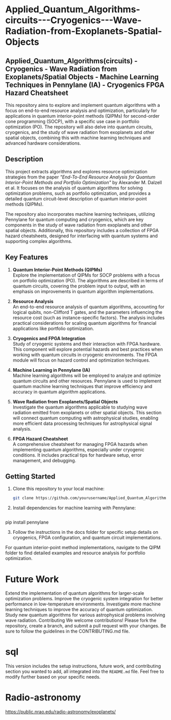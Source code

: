 # **Applied_Quantum_Algorithms-circuits---Cryogenics---Wave-Radiation-from-Exoplanets-Spatial-Objects**

## **Applied_Quantum_Algorithms(circuits) - Cryogenics - Wave Radiation from Exoplanets/Spatial Objects - Machine Learning Techniques in Pennylane (IA) - Cryogenics FPGA Hazard Cheatsheet**

This repository aims to explore and implement quantum algorithms with a focus on end-to-end resource analysis and optimization, particularly for applications in quantum interior-point methods (QIPMs) for second-order cone programming (SOCP), with a specific use case in portfolio optimization (PO). The repository will also delve into quantum circuits, cryogenics, and the study of wave radiation from exoplanets and other spatial objects, combining this with machine learning techniques and advanced hardware considerations.

## **Description**

This project extracts algorithms and explores resource optimization strategies from the paper *"End-To-End Resource Analysis for Quantum Interior-Point Methods and Portfolio Optimization"* by Alexander M. Dalzell et al. It focuses on the analysis of quantum algorithms for solving optimization problems, such as portfolio optimization, and provides a detailed quantum circuit-level description of quantum interior-point methods (QIPMs).

The repository also incorporates machine learning techniques, utilizing Pennylane for quantum computing and cryogenics, which are key components in the study of wave radiation from exoplanets and other spatial objects. Additionally, this repository includes a collection of FPGA hazard cheatsheets, designed for interfacing with quantum systems and supporting complex algorithms.

## **Key Features**

1. **Quantum Interior-Point Methods (QIPMs)**  
   Explore the implementation of QIPMs for SOCP problems with a focus on portfolio optimization (PO). The algorithms are described in terms of quantum circuits, covering the problem input to output, with an emphasis on improvements in quantum algorithm implementations.

2. **Resource Analysis**  
   An end-to-end resource analysis of quantum algorithms, accounting for logical qubits, non-Clifford T gates, and the parameters influencing the resource cost (such as instance-specific factors). The analysis includes practical considerations for scaling quantum algorithms for financial applications like portfolio optimization.

3. **Cryogenics and FPGA Integration**  
   Study of cryogenic systems and their interaction with FPGA hardware. This component will explore potential hazards and best practices when working with quantum circuits in cryogenic environments. The FPGA module will focus on hazard control and optimization techniques.

4. **Machine Learning in Pennylane (IA)**  
   Machine learning algorithms will be employed to analyze and optimize quantum circuits and other resources. Pennylane is used to implement quantum machine learning techniques that improve efficiency and accuracy in quantum algorithm applications.

5. **Wave Radiation from Exoplanets/Spatial Objects**  
   Investigate the quantum algorithms applicable to studying wave radiation emitted from exoplanets or other spatial objects. This section will connect quantum computing with astrophysical studies, enabling more efficient data processing techniques for astrophysical signal analysis.

6. **FPGA Hazard Cheatsheet**  
   A comprehensive cheatsheet for managing FPGA hazards when implementing quantum algorithms, especially under cryogenic conditions. It includes practical tips for hardware setup, error management, and debugging.

## **Getting Started**

1. Clone this repository to your local machine:
   ```bash
   git clone https://github.com/yourusername/Applied_Quantum_Algorithms.git

2. Install dependencies for machine learning with Pennylane:
   ```bash
pip install pennylane

3. Follow the instructions in the docs folder for specific setup details on cryogenics, FPGA configuration, and quantum circuit implementations.

For quantum interior-point method implementations, navigate to the QIPM folder to find detailed examples and resource analysis for portfolio optimization.

# Future Work
Extend the implementation of quantum algorithms for larger-scale optimization problems.
Improve the cryogenic system integration for better performance in low-temperature environments.
Investigate more machine learning techniques to improve the accuracy of quantum optimization.
Study new quantum algorithms for various astrophysical problems involving wave radiation.
Contributing
We welcome contributions! Please fork the repository, create a branch, and submit a pull request with your changes. Be sure to follow the guidelines in the CONTRIBUTING.md file.

# sql

This version includes the setup instructions, future work, and contributing section you wanted to add, all integrated into the `README.md` file. Feel free to modify further based on your specific needs.

# Radio-astronomy
https://public.nrao.edu/radio-astronomy/exoplanets/




